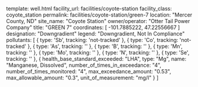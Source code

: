 template: well.html
facility_url: facilities/coyote-station
facility_class: coyote_station
permalink: facilities/coyote-station/green-7
location: "Mercer County, ND"
site_name: "Coyote Station"
owner/operator: "Otter Tail Power Company"
title: "GREEN 7"
coordinates: [
  -101.7885222,
  47.22556667
]
designation: "Downgradient"
legend: "Downgradient, Not In Compliance"
pollutants: [
  {
    type: 'Sb',
    tracking: 'not-tracked'
  },
  {
    type: 'Co',
    tracking: 'not-tracked'
  },
  {
    type: 'As',
    tracking: ''
  },
  {
    type: 'B',
    tracking: ''
  },
  {
    type: 'Mn',
    tracking: ''
  },
  {
    type: 'Mo',
    tracking: ''
  },
  {
    type: 'N',
    tracking: ''
  },
  {
    type: 'Se',
    tracking: ''
  },
  {
  health_base_standard_exceeded: "LHA",
  type: "Mg",
  name: "Manganese, Dissolved",
  number_of_times_in_exceedance: "4",
  number_of_times_monitored: "4",
  max_exceedance_amount: "0.53",
  max_allowable_amount: "0.3",
  unit_of_measurement: "mg/l"
  }
]
